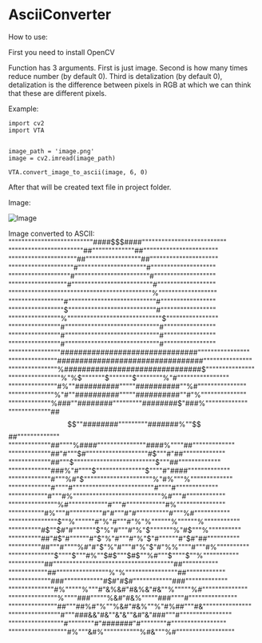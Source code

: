 # AsciiConverter

How to use:

First you need to install OpenCV

Function has 3 arguments. First is just image. Second is how many times reduce number (by default 0).
Third is detalization (by default 0), detalization is the difference between pixels in RGB at which we can think that these are different pixels.

Example:

```
import cv2
import VTA


image_path = 'image.png'
image = cv2.imread(image_path)

VTA.convert_image_to_ascii(image, 6, 0)
```

After that will be created text file in project folder.


Image:

![Image](https://st8.cannypic.com/thumbs/39/398187_632_canny_pic.jpg)


Image converted to ASCII:
""""""""""""""""""""""""""####$$$####""""""""""""""""""""""""""
"""""""""""""""""""""""##"""""""""""""##"""""""""""""""""""""""
"""""""""""""""""""""##"""""""""""""""""##"""""""""""""""""""""
""""""""""""""""""""#"""""""""""""""""""""#""""""""""""""""""""
"""""""""""""""""""#"""""""""""""""""""""""#"""""""""""""""""""
""""""""""""""""""#"""""""""""""""""""""""""#""""""""""""""""""
""""""""""""""""""""""""""""""""""""""""""""%""""""""""""""""""
"""""""""""""""""#"""""""""""""""""""""""""""#"""""""""""""""""
"""""""""""""""""$"""""""""""""""""""""""""""#"""""""""""""""""
""""""""""""""""%"""""""""""""""""""""""""""""$""""""""""""""""
""""""""""""""""#"""""""""""""""""""""""""""""#""""""""""""""""
""""""""""""""""#"""""""""""""""""""""""""""""#""""""""""""""""
""""""""""""""""#"""""""""""""""""""""""""""""#""""""""""""""""
""""""""""""""""###############################""""""""""""""""
"""""""""""""""#################################"""""""""""""""
"""""""""""""""%###############################$"""""""""""""""
""""""""""""""""%"%$"""""""$"""""""$""""""""%"#""""""""""""""""
"""""""""""""""#%""##########"""""##########""%#"""""""""""""""
""""""""""""""%"#""##########"""""##########""#"%""""""""""""""
"""""""""""""%###""########"""""""""########$"###%"""""""""""""
"""""""""""""##$$""########"""""""""#######%""$$##"""""""""""""
"""""""""""""##""""%####"""""""""""""""####%""""##"""""""""""""
"""""""""""""##"#"""$#"""""""""""""""""""#$"""#"##"""""""""""""
"""""""""""""##"""$"""""""""""""""""""""""""$"""##"""""""""""""
"""""""""""""###%"#""""$"""""""""""""""$""""#"####"""""""""""""
"""""""""""""#"""%#"$"""""""""""""""""""""%"#%"""%"""""""""""""
"""""""""""""#""""#"""""""""""""""""""""""""#""""#"""""""""""""
""""""""""""#"""#%"""""""""""""""""""""""""""%#"""#""""""""""""
"""""""""""""""%#""""""""""""#"""#""""""""""""#%"""""""""""""""
"""""""""""#%"""#""""""""""#"#"""#"#""""""""""#"""%#"""""""""""
"""""""""""""""$""%""""""#"%"#"""#"%"%""""""%""""""%"""""""""""
""""""""""#$""$#"#"""""""$"%"#"""#"%"$"""""""%"#$"""%""""""""""
""""""""""##"#$"#""""""#"$"%"#"""#"%"$"#""""""#"$#"##""""""""""
""""""""""##"""#""""%#"#"$"%"#"""#"%"$"#"%%""""#"""#%""""""""""
""""""""""""""$""""$"""#%""$#$"""$#$""%#"""$""""$""%"""""""""""
"""""""""""##"""""""""""""""""""""""""""""""""""""##"""""""""""
""""""""""""##""""""""""""""""%"%""""""""""""""""##""""""""""""
"""""""""""""###""""""""""""#$#"#$#""""""""""""###"""""""""""""
""""""""""""""#%"""""%"""#"&%&#"#&%&"#&""%"""""%#""""""""""""""
"""""""""""""""%""""###"""""%&#"#&%"""""###""""#"""""""""""""""
"""""""""""""""##"""##%#"%""%&#"#&%""%"#%##"""#&"""""""""""""""
""""""""""""""""#"""###&&"#&""&"&""&#"&"###"""#""""""""""""""""
"""""""""""""""""#""""""""#"#######"#""""""""#"""""""""""""""""
""""""""""""""""""#%"""&#%"""""""""""%#&"""%#""""""""""""""""""
